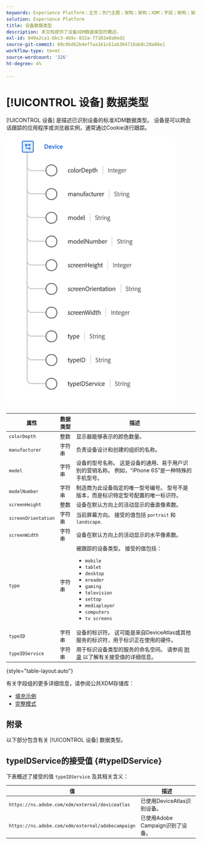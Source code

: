 ```yaml
---
keywords: Experience Platform；主页；热门主题；架构；架构；XDM；字段；架构；架构；设备；数据类型；数据类型；
solution: Experience Platform
title: 设备数据类型
description: 本文档提供了设备XDM数据类型的概述。
exl-id: 049a2ca1-6bc3-4b9c-832a-77102e8a0ed2
source-git-commit: 60c0bd62b4effaa161c61ab304718ab8c20a06e1
workflow-type: tm+mt
source-wordcount: '326'
ht-degree: 4%

---
```


# [!UICONTROL 设备] 数据类型

[!UICONTROL 设备] 是描述已识别设备的标准XDM数据类型。 设备是可以跨会话跟踪的应用程序或浏览器实例，通常通过Cookie进行跟踪。

<img src="../images/data-types/device.png" width="450" /><br />

| 属性 | 数据类型 | 描述 |
| --- | --- | --- |
| `colorDepth` | 整数 | 显示器能够表示的颜色数量。 |
| `manufacturer` | 字符串 | 负责设备设计和创建的组织的名称。 |
| `model` | 字符串 | 设备的型号名称。 这是设备的通用、易于用户识别的营销名称。 例如，“iPhone 6S”是一种特殊的手机型号。 |
| `modelNumber` | 字符串 | 制造商为此设备指定的唯一型号编号。 型号不是版本，而是标识特定型号配置的唯一标识符。 |
| `screenHeight` | 整数 | 设备在默认方向上的活动显示的垂直像素数。 |
| `screenOrientation` | 字符串 | 当前屏幕方向。 接受的值包括 `portrait` 和 `landscape`. |
| `screenWidth` | 字符串 | 设备在默认方向上的活动显示的水平像素数。 |
| `type` | 字符串 | 被跟踪的设备类型。 接受的值包括： <ul><li>`mobile`</li><li>`tablet`</li><li>`desktop`</li><li>`ereader`</li><li>`gaming`</li><li>`television`</li><li>`settop`</li><li>`mediaplayer`</li><li>`computers`</li><li>`tv screens`</li></ul> |
| `typeID` | 字符串 | 设备的标识符。 这可能是来自DeviceAtlas或其他服务的标识符，用于标识正在使用的硬件。 |
| `typeIDService` | 字符串 | 用于标识设备类型的服务的命名空间。 请参阅 [附录](#typeIDService) 以了解有关接受值的详细信息。 |

{style="table-layout:auto"}

有关字段组的更多详细信息，请参阅公共XDM存储库：

* [填充示例](https://github.com/adobe/xdm/blob/master/components/datatypes/device.example.1.json)
* [完整模式](https://github.com/adobe/xdm/blob/master/components/datatypes/device.schema.json)

## 附录

以下部分包含有关 [!UICONTROL 设备] 数据类型。

## typeIDService的接受值 {#typeIDService}

下表概述了接受的值 `typeIDService` 及其相关含义：

| 值 | 描述 |
| --- | --- |
| `https://ns.adobe.com/xdm/external/deviceatlas` | 已使用DeviceAtlas识别设备。 |
| `https://ns.adobe.com/xdm/external/adobecampaign` | 已使用Adobe Campaign识别了设备。 |
